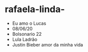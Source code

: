 # rafaela-linda-
- Eu amo o Lucas 
- 08/06/20
- Bolsonario 22
- Lula Ladrão 
- Justin Bieber amor da minha vida 
